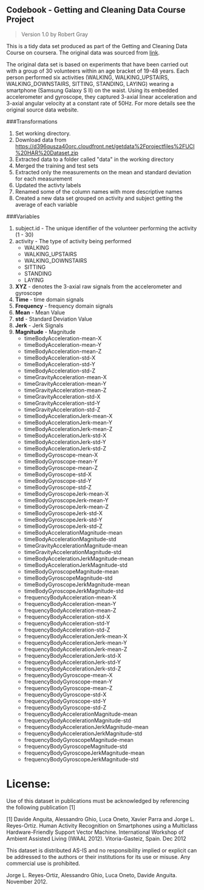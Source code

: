 ## Codebook - Getting and Cleaning Data Course Project

>Version 1.0
>by Robert Gray

This is a tidy data set produced as part of the Getting and Cleaning Data Course on coursera. The original data was sourced from [link](http://archive.ics.uci.edu/ml/datasets/Human+Activity+Recognition+Using+Smartphones).

The original data set is based on experiments that have been carried out with a group of 30 volunteers within an age bracket of 19-48 years. Each person performed six activities (WALKING, WALKING_UPSTAIRS, WALKING_DOWNSTAIRS, SITTING, STANDING, LAYING) wearing a smartphone (Samsung Galaxy S II) on the waist. Using its embedded accelerometer and gyroscope, they captured 3-axial linear acceleration and 3-axial angular velocity at a constant rate of 50Hz. For more details see the original source data website.

###Transformations
1. Set working directory.                                                                                            
2. Download data from https://d396qusza40orc.cloudfront.net/getdata%2Fprojectfiles%2FUCI%20HAR%20Dataset.zip         
3. Extracted data to a folder called "data" in the working directory   
4. Merged the training and test sets
5. Extracted only the measurements on the mean and standard deviation for each measurement
6. Updated the activty labels
7. Renamed some of the column names with more descriptive names
8. Created a new data set grouped on activity and subject getting the average of each variable


###Variables

1.  subject.id - The unique identifier of the volunteer performing the activity (1 - 30)
2.  activity - The type of activity being performed
    +   WALKING
    +   WALKING_UPSTAIRS
    +   WALKING_DOWNSTAIRS
    +   SITTING
    +   STANDING
    +   LAYING
3.  **XYZ** - denotes the 3-axial raw signals from the accelerometer and gyroscope
4.  **Time** - time domain signals 
5.  **Frequency** - frequency domain signals
6.  **Mean** - Mean Value
7.  **std** - Standard Deviation Value
8.  **Jerk** - Jerk Signals
9.  **Magnitude** - Magnitude
    +	timeBodyAcceleration-mean-X
    +	timeBodyAcceleration-mean-Y
    +	timeBodyAcceleration-mean-Z
    +	timeBodyAcceleration-std-X
    +	timeBodyAcceleration-std-Y
    +	timeBodyAcceleration-std-Z
    +	timeGravityAcceleration-mean-X
    +	timeGravityAcceleration-mean-Y
    +	timeGravityAcceleration-mean-Z
    +	timeGravityAcceleration-std-X
    +	timeGravityAcceleration-std-Y
    +	timeGravityAcceleration-std-Z
    +	timeBodyAccelerationJerk-mean-X
    +	timeBodyAccelerationJerk-mean-Y
    +	timeBodyAccelerationJerk-mean-Z
    +	timeBodyAccelerationJerk-std-X
    +	timeBodyAccelerationJerk-std-Y
    +	timeBodyAccelerationJerk-std-Z
    +	timeBodyGyroscope-mean-X
    +	timeBodyGyroscope-mean-Y
    +	timeBodyGyroscope-mean-Z
    +	timeBodyGyroscope-std-X
    +	timeBodyGyroscope-std-Y
    +	timeBodyGyroscope-std-Z
    +	timeBodyGyroscopeJerk-mean-X
    +	timeBodyGyroscopeJerk-mean-Y
    +	timeBodyGyroscopeJerk-mean-Z
    +	timeBodyGyroscopeJerk-std-X
    +	timeBodyGyroscopeJerk-std-Y
    +	timeBodyGyroscopeJerk-std-Z
    +	timeBodyAccelerationMagnitude-mean
    +	timeBodyAccelerationMagnitude-std
    +	timeGravityAccelerationMagnitude-mean
    +	timeGravityAccelerationMagnitude-std
    +	timeBodyAccelerationJerkMagnitude-mean
    +	timeBodyAccelerationJerkMagnitude-std
    +	timeBodyGyroscopeMagnitude-mean
    +	timeBodyGyroscopeMagnitude-std
    +	timeBodyGyroscopeJerkMagnitude-mean
    +	timeBodyGyroscopeJerkMagnitude-std
    +	frequencyBodyAcceleration-mean-X
    +	frequencyBodyAcceleration-mean-Y
    +	frequencyBodyAcceleration-mean-Z
    +	frequencyBodyAcceleration-std-X
    +	frequencyBodyAcceleration-std-Y
    +	frequencyBodyAcceleration-std-Z
    +	frequencyBodyAccelerationJerk-mean-X
    +	frequencyBodyAccelerationJerk-mean-Y
    +	frequencyBodyAccelerationJerk-mean-Z
    +	frequencyBodyAccelerationJerk-std-X
    +	frequencyBodyAccelerationJerk-std-Y
    +	frequencyBodyAccelerationJerk-std-Z
    +	frequencyBodyGyroscope-mean-X
    +	frequencyBodyGyroscope-mean-Y
    +	frequencyBodyGyroscope-mean-Z
    +	frequencyBodyGyroscope-std-X
    +	frequencyBodyGyroscope-std-Y
    +	frequencyBodyGyroscope-std-Z
    +	frequencyBodyAccelerationMagnitude-mean
    +	frequencyBodyAccelerationMagnitude-std
    +	frequencyBodyAccelerationJerkMagnitude-mean
    +	frequencyBodyAccelerationJerkMagnitude-std
    +	frequencyBodyGyroscopeMagnitude-mean
    +	frequencyBodyGyroscopeMagnitude-std
    +	frequencyBodyGyroscopeJerkMagnitude-mean
    +	frequencyBodyGyroscopeJerkMagnitude-std



License:
========
Use of this dataset in publications must be acknowledged by referencing the following publication [1] 

[1] Davide Anguita, Alessandro Ghio, Luca Oneto, Xavier Parra and Jorge L. Reyes-Ortiz. Human Activity Recognition on Smartphones using a Multiclass Hardware-Friendly Support Vector Machine. International Workshop of Ambient Assisted Living (IWAAL 2012). Vitoria-Gasteiz, Spain. Dec 2012

This dataset is distributed AS-IS and no responsibility implied or explicit can be addressed to the authors or their institutions for its use or misuse. Any commercial use is prohibited.

Jorge L. Reyes-Ortiz, Alessandro Ghio, Luca Oneto, Davide Anguita. November 2012.
